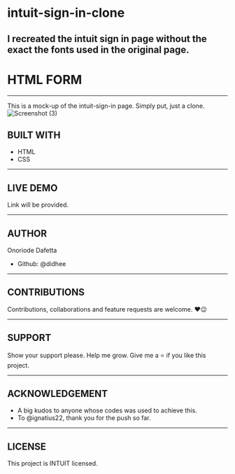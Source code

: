 # intuit-sign-in-clone

I recreated the intuit sign in page without the exact the fonts used in the original page.
---

# HTML FORM

---

This is a mock-up of the intuit-sign-in page. Simply put, just a clone.
![Screenshot (3)](https://user-images.githubusercontent.com/70528077/124644210-e8a5d500-de89-11eb-9f39-818c27614517.png)


## BUILT WITH

- HTML
- CSS

---

## LIVE DEMO

Link will be provided.

---

## AUTHOR

Onoriode Dafetta
- Github: @didhee

---

## CONTRIBUTIONS

Contributions, collaborations and feature requests are welcome. ❤😉

---

## SUPPORT

Show your support please. Help me grow. Give me a ⭐ if you like this project.

---

## ACKNOWLEDGEMENT

- A big kudos to anyone whose codes was used to achieve this.
- To @ignatius22, thank you for the push so far.

---

## LICENSE

This project is INTUIT licensed.
